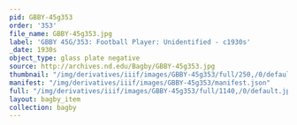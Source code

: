 ```yaml
---
pid: GBBY-45g353
order: '353'
file_name: GBBY-45g353.jpg
label: 'GBBY 45G/353: Football Player: Unidentified - c1930s'
_date: 1930s
object_type: glass plate negative
source: http://archives.nd.edu/Bagby/GBBY-45g353.jpg
thumbnail: "/img/derivatives/iiif/images/GBBY-45g353/full/250,/0/default.jpg"
manifest: "/img/derivatives/iiif/images/GBBY-45g353/manifest.json"
full: "/img/derivatives/iiif/images/GBBY-45g353/full/1140,/0/default.jpg"
layout: bagby_item
collection: bagby
---
```

